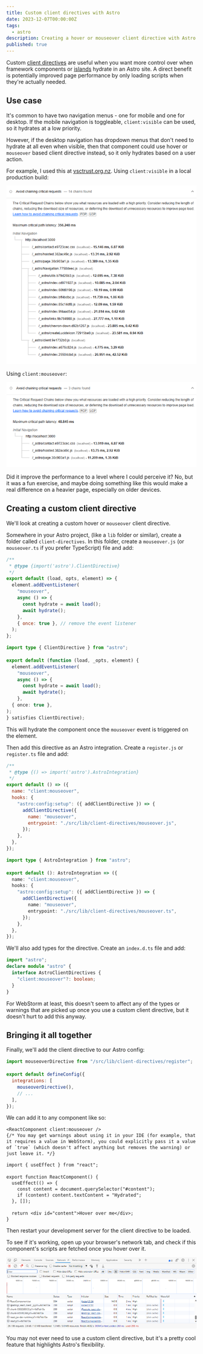 ```yaml
---
title: Custom client directives with Astro
date: 2023-12-07T00:00:00Z
tags:
  - astro
description: Creating a hover or mouseover client directive with Astro
published: true
---
```


Custom [client directives](https://docs.astro.build/en/reference/directives-reference/#custom-client-directives) are useful when you want more control over when framework components or [islands](https://docs.astro.build/en/concepts/islands/) hydrate in an Astro site. A direct benefit is potentially improved page performance by only loading scripts when they're actually needed.

## Use case

It's common to have two navigation menus - one for mobile and one for desktop. If the mobile navigation is toggleable, `client:visible` can be used, so it hydrates at a low priority. 

However, if the desktop navigation has dropdown menus that don't need to hydrate at all even when visible, then that component could use hover or `mouseover` based client directive instead, so it only hydrates based on a user action.

For example, I used this at [vsctrust.org.nz](https://vsctrust.org.nz). Using `client:visible` in a local production build:

![client:visible critical requests chain](../../assets/posts/custom-client-directives-with-astro/client-visible.png)

Using `client:mouseover`:

![client:mouseover critical requests chain](../../assets/posts/custom-client-directives-with-astro/client-mouseover.png)

Did it improve the performance to a level where I could perceive it? No, but it was a fun exercise, and maybe doing something like this would make a real difference on a heavier page, especially on older devices.

## Creating a custom client directive

We'll look at creating a custom hover or `mouseover` client directive.

Somewhere in your Astro project, (like a `lib` folder or similar), create a folder called `client-directives`. In this folder, create a `mouseover.js` (or `mouseover.ts` if you prefer TypeScript) file and add:

```js title="mouseover.js"
/**
 * @type {import('astro').ClientDirective}
 */
export default (load, opts, element) => {
  element.addEventListener(
    "mouseover",
    async () => {
      const hydrate = await load();
      await hydrate();
    },
    { once: true }, // remove the event listener 
  );
};
```

```ts title="mouseover.ts"
import type { ClientDirective } from "astro";

export default (function (load, _opts, element) {
  element.addEventListener(
    "mouseover",
    async () => {
      const hydrate = await load();
      await hydrate();
    },
  { once: true },
);
} satisfies ClientDirective);
```

This will hydrate the component once the `mouseover` event is triggered on the element.

Then add this directive as an Astro integration. Create a `register.js` or `register.ts` file and add:

```js title="register.js"
/**
 * @type {() => import('astro').AstroIntegration}
 */
export default () => ({
  name: "client:mouseover",
  hooks: {
    "astro:config:setup": ({ addClientDirective }) => {
      addClientDirective({
        name: "mouseover",
        entrypoint: "./src/lib/client-directives/mouseover.js",
      });
    },
  },
});
```

```ts title="register.ts"
import type { AstroIntegration } from "astro";

export default (): AstroIntegration => ({
  name: "client:mouseover",
  hooks: {
    "astro:config:setup": ({ addClientDirective }) => {
      addClientDirective({
        name: "mouseover",
        entrypoint: "./src/lib/client-directives/mouseover.ts",
      });
    },
  },
});
```

We'll also add types for the directive. Create an `index.d.ts` file and add:

```ts title="index.d.ts"
import "astro";
declare module "astro" {
  interface AstroClientDirectives {
    "client:mouseover"?: boolean;
  }
}
```

For WebStorm at least, this doesn't seem to affect any of the types or warnings that are picked up once you use a custom client directive, but it doesn't hurt to add this anyway.

## Bringing it all together

Finally, we'll add the client directive to our Astro config:

```js title="astro.config.mjs"
import mouseoverDirective from "/src/lib/client-directives/register";

export default defineConfig({
  integrations: [
    mouseoverDirective(),
    // ...
  ],
});
```

We can add it to any component like so:

```tsx title="*.astro"
<ReactComponent client:mouseover />
{/* You may get warnings about using it in your IDE (for example, that it requires a value in WebStorm), you could explicitly pass it a value of `true` (which doesn't affect anything but removes the warning) or just leave it. */}
```



```tsx title="ReactComponent.tsx"
import { useEffect } from "react";

export function ReactComponent() {
  useEffect(() => {
    const content = document.querySelector("#content");
    if (content) content.textContent = "Hydrated";
  }, []);

  return <div id="content">Hover over me</div>;
}
```

Then restart your development server for the client directive to be loaded.

To see if it's working, open up your browser's network tab, and check if this component's scripts are fetched once you hover over it. 

![Browser network tab showing component requests](../../assets/posts/custom-client-directives-with-astro/network-tab-requests.png)

You may not ever need to use a custom client directive, but it's a pretty cool feature that highlights Astro's flexibility.